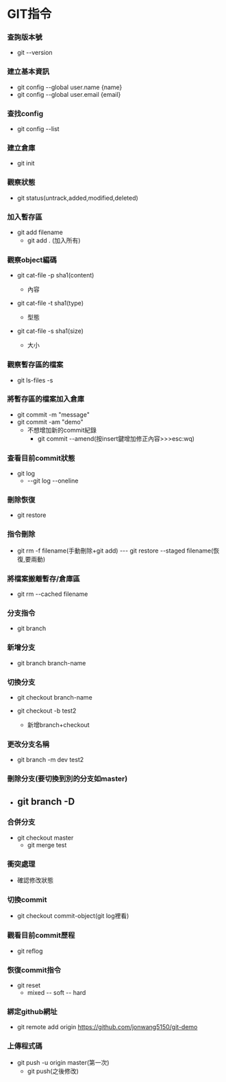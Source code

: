 # GIT指令

### 查詢版本號
- git --version


### 建立基本資訊
- git config --global user.name {name}
- git config --global user.email {email}


### 查找config
- git config --list


### 建立倉庫
- git init


### 觀察狀態
- git status(untrack,added,modified,deleted)


### 加入暫存區
- git add filename
	- git add . (加入所有)


### 觀察object編碼
- git cat-file -p sha1(content)
	- 內容

- git cat-file -t sha1(type)
	- 型態

- git cat-file -s sha1(size)
	- 大小

### 觀察暫存區的檔案
- git ls-files
	-s

### 將暫存區的檔案加入倉庫
- git commit -m "message"
- git commit -am "demo"
	- 不想增加新的commit紀錄
		- git commit --amend(按insert鍵增加修正內容>>>esc:wq)



### 查看目前commit狀態
- git log
	- --git log --oneline

### 刪除恢復
- git restore


### 指令刪除
- git rm -f filename(手動刪除+git add)
	--- git restore --staged filename(恢復,要兩動)


### 將檔案搬離暫存/倉庫區
- git rm --cached filename


### 分支指令
- git branch

### 新增分支
- git branch branch-name


### 切換分支
- git checkout branch-name

- git checkout -b test2
	- 新增branch+checkout

### 更改分支名稱
- git branch -m dev test2

### 刪除分支(要切換到別的分支如master)
- git branch -D
	- 
### 合併分支
- git checkout master
	- git merge test

### 衝突處理
- 確認修改狀態

### 切換commit
- git checkout commit-object(git log裡看)

### 觀看目前commit歷程
- git reflog


### 恢復commit指令
- git reset
	- mixed
	-- soft
	-- hard

### 綁定github網址
- git remote add origin https://github.com/jonwang5150/git-demo


### 上傳程式碼
- git push -u origin master(第一次)
	- git push(之後修改)
